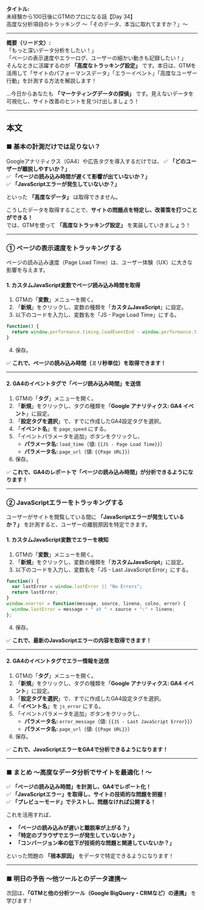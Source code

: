 **タイトル:**  
未経験から100日後にGTMのプロになる話【Day 34】  
高度な分析項目のトラッキング 〜「そのデータ、本当に取れてますか？」〜

---

**概要（リード文）:**  
「もっと深いデータ分析をしたい！」  
「ページの表示速度やエラーログ、ユーザーの細かい動きも記録したい！」  
そんなときに活躍するのが **「高度なトラッキング設定」** です。本日は、GTMを活用して「サイトのパフォーマンスデータ」「エラーイベント」「高度なユーザー行動」を計測する方法を解説します！

…今日からあなたも **「マーケティングデータの探偵」** です。見えないデータを可視化し、サイト改善のヒントを見つけ出しましょう！

---

## **本文**

### ■ 基本の計測だけでは足りない？

Googleアナリティクス（GA4）や広告タグを導入するだけでは、
✅ **「どのユーザーが離脱しやすいか？」**  
✅ **「ページの読み込み時間が遅くて影響が出ていないか？」**  
✅ **「JavaScriptエラーが発生していないか？」**  

といった **「高度なデータ」** は取得できません。

こうしたデータを取得することで、**サイトの問題点を特定し、改善策を打つことができる！**  
では、GTMを使って **「高度なトラッキング設定」** を実装していきましょう！

---

### **① ページの表示速度をトラッキングする**

ページの読み込み速度（Page Load Time）は、ユーザー体験（UX）に大きな影響を与えます。

#### **1. カスタムJavaScript変数でページ読み込み時間を取得**

1. GTMの「**変数**」メニューを開く。
2. 「**新規**」をクリックし、変数の種類を「**カスタムJavaScript**」に設定。
3. 以下のコードを入力し、変数名を「JS - Page Load Time」にする。

```javascript
function() {
  return window.performance.timing.loadEventEnd - window.performance.timing.navigationStart;
}
```

4. 保存。

✅ **これで、ページの読み込み時間（ミリ秒単位）を取得できます！**

---

#### **2. GA4のイベントタグで「ページ読み込み時間」を送信**

1. GTMの「**タグ**」メニューを開く。
2. 「**新規**」をクリックし、タグの種類を「**Google アナリティクス: GA4 イベント**」に設定。
3. 「**設定タグを選択**」で、すでに作成したGA4設定タグを選択。
4. 「**イベント名**」を `page_speed` にする。
5. 「イベントパラメータを追加」ボタンをクリックし、
   - **パラメータ名:** `load_time`（値: `{{JS - Page Load Time}}`）
   - **パラメータ名:** `page_url`（値: `{{Page URL}}`）
6. 保存。

✅ **これで、GA4のレポートで「ページの読み込み時間」が分析できるようになります！**

---

### **② JavaScriptエラーをトラッキングする**

ユーザーがサイトを閲覧している間に **「JavaScriptエラーが発生しているか？」** を計測すると、ユーザーの離脱原因を特定できます。

#### **1. カスタムJavaScript変数でエラーを検知**

1. GTMの「**変数**」メニューを開く。
2. 「**新規**」をクリックし、変数の種類を「**カスタムJavaScript**」に設定。
3. 以下のコードを入力し、変数名を「JS - Last JavaScript Error」にする。

```javascript
function() {
  var lastError = window.lastError || "No Errors";
  return lastError;
}
window.onerror = function(message, source, lineno, colno, error) {
  window.lastError = message + " at " + source + ":" + lineno;
};
```

4. 保存。

✅ **これで、最新のJavaScriptエラーの内容を取得できます！**

---

#### **2. GA4のイベントタグでエラー情報を送信**

1. GTMの「**タグ**」メニューを開く。
2. 「**新規**」をクリックし、タグの種類を「**Google アナリティクス: GA4 イベント**」に設定。
3. 「**設定タグを選択**」で、すでに作成したGA4設定タグを選択。
4. 「**イベント名**」を `js_error` にする。
5. 「イベントパラメータを追加」ボタンをクリックし、
   - **パラメータ名:** `error_message`（値: `{{JS - Last JavaScript Error}}`）
   - **パラメータ名:** `page_url`（値: `{{Page URL}}`）
6. 保存。

✅ **これで、JavaScriptエラーをGA4で分析できるようになります！**

---

### **■ まとめ 〜高度なデータ分析でサイトを最適化！〜**

✅ **「ページの読み込み時間」を計測し、GA4でレポート化！**  
✅ **「JavaScriptエラー」を取得し、サイトの技術的な問題を把握！**  
✅ **「プレビューモード」でテストし、問題なければ公開する！**  

これを活用すれば、
- **「ページの読み込みが遅いと離脱率が上がる？」**
- **「特定のブラウザでエラーが発生していないか？」**
- **「コンバージョン率の低下が技術的な問題と関連していないか？」**

といった問題の **「根本原因」** をデータで特定できるようになります！

---

### **■ 明日の予告 〜他ツールとのデータ連携〜**

次回は、**「GTMと他の分析ツール（Google BigQuery・CRMなど）の連携」** を学びます！

